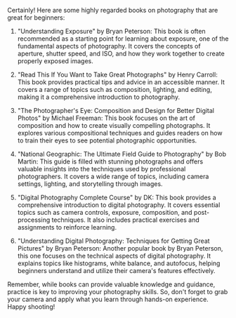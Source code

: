 Certainly! Here are some highly regarded books on photography that are great for beginners:

1. "Understanding Exposure" by Bryan Peterson: This book is often recommended as a starting point for learning about exposure, one of the fundamental aspects of photography. It covers the concepts of aperture, shutter speed, and ISO, and how they work together to create properly exposed images.

2. "Read This If You Want to Take Great Photographs" by Henry Carroll: This book provides practical tips and advice in an accessible manner. It covers a range of topics such as composition, lighting, and editing, making it a comprehensive introduction to photography.

3. "The Photographer's Eye: Composition and Design for Better Digital Photos" by Michael Freeman: This book focuses on the art of composition and how to create visually compelling photographs. It explores various compositional techniques and guides readers on how to train their eyes to see potential photographic opportunities.

4. "National Geographic: The Ultimate Field Guide to Photography" by Bob Martin: This guide is filled with stunning photographs and offers valuable insights into the techniques used by professional photographers. It covers a wide range of topics, including camera settings, lighting, and storytelling through images.

5. "Digital Photography Complete Course" by DK: This book provides a comprehensive introduction to digital photography. It covers essential topics such as camera controls, exposure, composition, and post-processing techniques. It also includes practical exercises and assignments to reinforce learning.

6. "Understanding Digital Photography: Techniques for Getting Great Pictures" by Bryan Peterson: Another popular book by Bryan Peterson, this one focuses on the technical aspects of digital photography. It explains topics like histograms, white balance, and autofocus, helping beginners understand and utilize their camera's features effectively.

Remember, while books can provide valuable knowledge and guidance, practice is key to improving your photography skills. So, don't forget to grab your camera and apply what you learn through hands-on experience. Happy shooting!